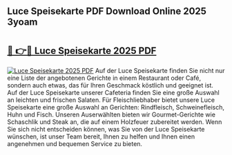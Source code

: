 ## Luce Speisekarte PDF Download Online 2025 3yoam

# <h2><a href="http://gcc384b.nevu.top/?p=Luce+Speisekarte">🔗 👉🔴 Luce Speisekarte 2025 PDF</a></h2>

[![Luce Speisekarte 2025 PDF](https://i.imgur.com/dBaPXMq.png)](http://gcc384b.nevu.top/?p=Luce+Speisekarte)
Auf der Luce Speisekarte finden Sie nicht nur eine Liste der angebotenen Gerichte in einem Restaurant oder Café, sondern auch etwas, das für Ihren Geschmack köstlich und geeignet ist. Auf der Luce Speisekarte unserer Cafeteria finden Sie eine große Auswahl an leichten und frischen Salaten. Für Fleischliebhaber bietet unsere Luce Speisekarte eine große Auswahl an Gerichten: Rindfleisch, Schweinefleisch, Huhn und Fisch. Unseren Auserwählten bieten wir Gourmet-Gerichte wie Schaschlik und Steak an, die auf einem Holzfeuer zubereitet werden. Wenn Sie sich nicht entscheiden können, was Sie von der Luce Speisekarte wünschen, ist unser Team bereit, Ihnen zu helfen und Ihnen einen angenehmen und bequemen Service zu bieten.
